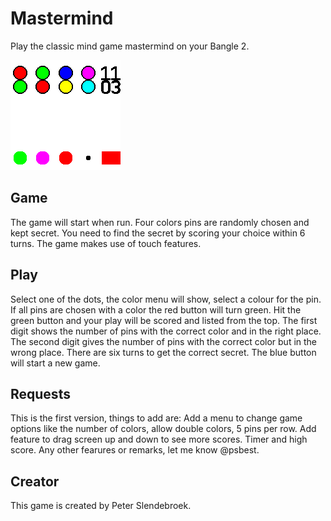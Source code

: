 # Mastermind

Play the classic mind game mastermind on your Bangle 2.

![](screenshot_mmind.png)


## Game
The game will start when run.
Four colors pins are randomly chosen and kept secret.
You need to find the secret by scoring your choice within 6 turns.
The game makes use of touch features.


## Play
Select one of the dots, the color menu will show, select a colour for the pin.
If all pins are chosen with a color the red button will turn green.
Hit the green button and your play will be scored and listed from the top.
The first digit shows the number of pins with the correct color and in the right place.
The second digit gives the number of pins with the correct color but in the wrong place.
There are six turns to get the correct secret.
The blue button will start a new game.


## Requests
This is the first version, things to add are:
Add a menu to change game options like the number of colors, allow double colors, 5 pins per row. Add feature to drag screen up and down to see more scores. Timer and high score.
Any other fearures or remarks, let me know @psbest.

## Creator
This game is created by Peter Slendebroek.
